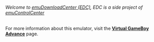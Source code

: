 ###### Welcome to [emuDownloadCenter (EDC)](https://github.com/PhoenixInteractiveNL/emuDownloadCenter/wiki/), EDC is a side project of [emuControlCenter](https://github.com/PhoenixInteractiveNL/emuControlCenter/wiki/)

For more information about this emulator, visit the [**Virtual GameBoy Advance**](https://github.com/PhoenixInteractiveNL/emuDownloadCenter/wiki/Emulator-vgba#menu) page.
